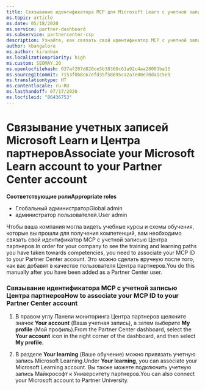 ```yaml
---
title: Связывание идентификатора MCP для Microsoft Learn с учетной записью Центра партнеров
ms.topic: article
ms.date: 05/18/2020
ms.service: partner-dashboard
ms.subservice: partnercenter-csp
description: Узнайте, как связать свой идентификатор MCP с учетной записью Центра партнеров, чтобы ваша компания могла видеть учебные курсы и схемы обучения, которые вы прошли для получения компетенций.
author: kbangalore
ms.author: kiranban
ms.localizationpriority: high
ms.custom: SEOMAY.20
ms.openlocfilehash: 037af207d820ce5b38360c61a92c4aa28003ba15
ms.sourcegitcommit: 7153f0b8c67efd35f58695ca2a7e00e70da1c5e9
ms.translationtype: HT
ms.contentlocale: ru-RU
ms.lasthandoff: 07/17/2020
ms.locfileid: "86436753"
---
```

# <a name="associate-your-microsoft-learn-account-to-your-partner-center-account"></a><span data-ttu-id="47024-103">Связывание учетных записей Microsoft Learn и Центра партнеров</span><span class="sxs-lookup"><span data-stu-id="47024-103">Associate your Microsoft Learn account to your Partner Center account</span></span>

<span data-ttu-id="47024-104">**Соответствующие роли**</span><span class="sxs-lookup"><span data-stu-id="47024-104">**Appropriate roles**</span></span>

- <span data-ttu-id="47024-105">Глобальный администратор</span><span class="sxs-lookup"><span data-stu-id="47024-105">Global admin</span></span>
- <span data-ttu-id="47024-106">администратор пользователей.</span><span class="sxs-lookup"><span data-stu-id="47024-106">User admin</span></span>

<span data-ttu-id="47024-107">Чтобы ваша компания могла видеть учебные курсы и схемы обучения, которые вы прошли для получения компетенций, вам необходимо связать свой идентификатор MCP с учетной записью Центра партнеров.</span><span class="sxs-lookup"><span data-stu-id="47024-107">In order for your company to see the training and learning paths you have taken towards competencies, you need to associate your MCP ID to your Partner Center account.</span></span> <span data-ttu-id="47024-108">Это можно сделать вручную после того, как вас добавят в качестве пользователя Центра партнеров.</span><span class="sxs-lookup"><span data-stu-id="47024-108">You do this manually after you have been added as a Partner Center user.</span></span>

### <a name="how-to-associate-your-mcp-id-to-your-partner-center-account"></a><span data-ttu-id="47024-109">Связывание идентификатора MCP с учетной записью Центра партнеров</span><span class="sxs-lookup"><span data-stu-id="47024-109">How to associate your MCP ID to your Partner Center account</span></span>

1. <span data-ttu-id="47024-110">В правом углу Панели мониторинга Центра партнеров щелкните значок **Your account** (Ваша учетная запись), а затем выберите **My profile** (Мой профиль).</span><span class="sxs-lookup"><span data-stu-id="47024-110">From the Partner Center dashboard, select the **Your account** icon in the right corner of the dashboard, and then select **My profile**.</span></span>

2. <span data-ttu-id="47024-111">В разделе **Your learning** (Ваше обучение) можно привязать учетную запись Microsoft Learning.</span><span class="sxs-lookup"><span data-stu-id="47024-111">Under **Your learning**, you can associate your Microsoft Learning account.</span></span> <span data-ttu-id="47024-112">Вы также можете подключить учетную запись Майкрософт к Университету партнеров.</span><span class="sxs-lookup"><span data-stu-id="47024-112">You can also connect your Microsoft account to Partner University.</span></span>
